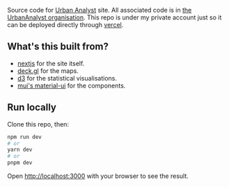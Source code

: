 Source code for [Urban Analyst](https://urbananalyst.city) site. All associated
code is in [the UrbanAnalyst organisation](https://github.com/UrbanAnalyst).
This repo is under my private account just so it can be deployed directly
through [vercel](https://vercel.com).

## What's this built from?

- [nextjs](https://nextjs.org) for the site itself.
- [deck.gl](https://deck.gl) for the maps.
- [d3](https://d3js.org) for the statistical visualisations.
- [mui's material-ui](https://mui.com/material-ui/) for the components.

## Run locally

Clone this repo, then:

```bash
npm run dev
# or
yarn dev
# or
pnpm dev
```

Open [http://localhost:3000](http://localhost:3000) with your browser to see the result.

